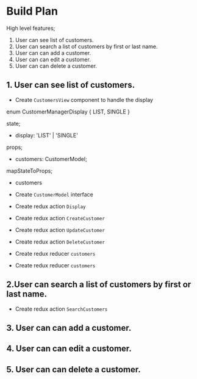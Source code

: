# Build Plan

High level features;
1. User can see list of customers.
2. User can search a list of customers by first or last name.
3. User can can add a customer.
4. User can can edit a customer.
5. User can can delete a customer.


## 1. User can see list of customers.

* Create `CustomersView` component to handle the display

enum CustomerManagerDisplay { LIST, SINGLE }

state;
* display: 'LIST' | 'SINGLE'

props;
* customers: CustomerModel;

mapStateToProps;
* customers

* Create `CustomerModel` interface

* Create redux action `Display`

* Create redux action `CreateCustomer`

* Create redux action `UpdateCustomer`

* Create redux action `DeleteCustomer`



* Create redux reducer `customers`

* Create redux reducer `customers`

## 2.User can search a list of customers by first or last name.

* Create redux action `SearchCustomers`

## 3. User can can add a customer.

## 4. User can can edit a customer.

## 5. User can can delete a customer.
